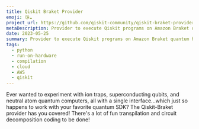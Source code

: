 ```yaml
---
title: Qiskit Braket Provider
emoji: 😘☁️
project_url: https://github.com/qiskit-community/qiskit-braket-provider
metaDescription: Provider to execute Qiskit programs on Amazon Braket quantum hardware and simulators.
date: 2023-05-25
summary: Provider to execute Qiskit programs on Amazon Braket quantum hardware and simulators.
tags:
  - python
  - run-on-hardware
  - compilation
  - cloud
  - AWS
  - qiskit
---
```


Ever wanted to experiment with ion traps, superconducting qubits, and neutral atom quantum computers, all with a single interface...which just so happens to work with your favorite quantum SDK? The Qiskit-Braket provider has you covered! There's a lot of fun transpilation and circuit decomposition coding to be done!
